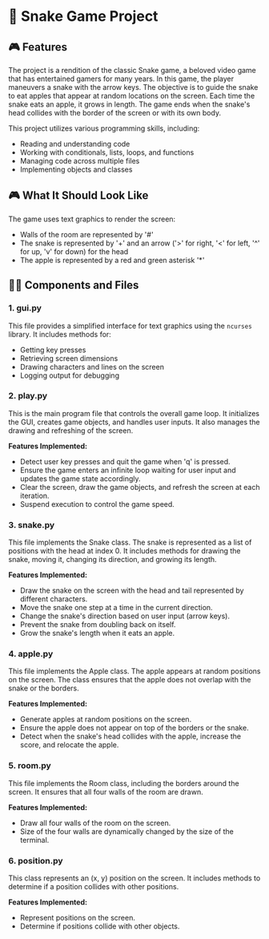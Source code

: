# 🐍 Snake Game Project

## 🎮 Features

The project is a rendition of the classic Snake game, a beloved video game that has entertained gamers for many years. In this game, the player maneuvers a snake with the arrow keys. The objective is to guide the snake to eat apples that appear at random locations on the screen. Each time the snake eats an apple, it grows in length. The game ends when the snake's head collides with the border of the screen or with its own body.

This project utilizes various programming skills, including:
- Reading and understanding code
- Working with conditionals, lists, loops, and functions
- Managing code across multiple files
- Implementing objects and classes

## 🎮 What It Should Look Like

The game uses text graphics to render the screen:
- Walls of the room are represented by '#'
- The snake is represented by '+' and an arrow ('>' for right, '<' for left, '^' for up, 'v' for down) for the head
- The apple is represented by a red and green asterisk '*'

## 🧑‍💻 Components and Files

### 1. gui.py
This file provides a simplified interface for text graphics using the `ncurses` library. It includes methods for:
- Getting key presses
- Retrieving screen dimensions
- Drawing characters and lines on the screen
- Logging output for debugging

### 2. play.py
This is the main program file that controls the overall game loop. It initializes the GUI, creates game objects, and handles user inputs. It also manages the drawing and refreshing of the screen.

**Features Implemented:**
- Detect user key presses and quit the game when 'q' is pressed.
- Ensure the game enters an infinite loop waiting for user input and updates the game state accordingly.
- Clear the screen, draw the game objects, and refresh the screen at each iteration.
- Suspend execution to control the game speed.

### 3. snake.py
This file implements the Snake class. The snake is represented as a list of positions with the head at index 0. It includes methods for drawing the snake, moving it, changing its direction, and growing its length.

**Features Implemented:**
- Draw the snake on the screen with the head and tail represented by different characters.
- Move the snake one step at a time in the current direction.
- Change the snake's direction based on user input (arrow keys).
- Prevent the snake from doubling back on itself.
- Grow the snake's length when it eats an apple.

### 4. apple.py
This file implements the Apple class. The apple appears at random positions on the screen. The class ensures that the apple does not overlap with the snake or the borders.

**Features Implemented:**
- Generate apples at random positions on the screen.
- Ensure the apple does not appear on top of the borders or the snake.
- Detect when the snake's head collides with the apple, increase the score, and relocate the apple.

### 5. room.py
This file implements the Room class, including the borders around the screen. It ensures that all four walls of the room are drawn.

**Features Implemented:**
- Draw all four walls of the room on the screen.
- Size of the four walls are dynamically changed by the size of the terminal.

### 6. position.py
This class represents an (x, y) position on the screen. It includes methods to determine if a position collides with other positions.

**Features Implemented:**
- Represent positions on the screen.
- Determine if positions collide with other objects.

